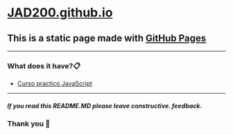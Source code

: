 # [JAD200.github.io](https://jad200.github.io/ "JAD200.github.io")
##  This is a static page made with [GitHub Pages](https://pages.github.com/ "GitHub Pages")

------------

### What does it have?📋

- [Curso practico JavaScript](https://github.com/JAD200/curso_practico_javascript "Repositorio")

------------

##### If you read this README.MD please leave constructive. feedback.
### Thank you 💜
